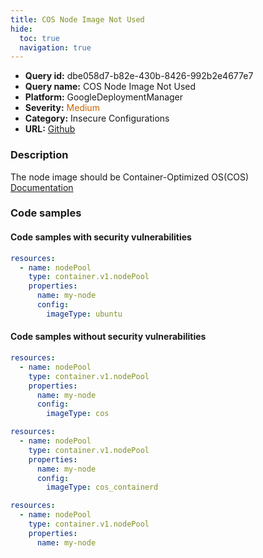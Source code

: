 ```yaml
---
title: COS Node Image Not Used
hide:
  toc: true
  navigation: true
---
```


<style>
  .highlight .hll {
    background-color: #ff171742;
  }
  .md-content {
    max-width: 1100px;
    margin: 0 auto;
  }
</style>

-   **Query id:** dbe058d7-b82e-430b-8426-992b2e4677e7
-   **Query name:** COS Node Image Not Used
-   **Platform:** GoogleDeploymentManager
-   **Severity:** <span style="color:#C60">Medium</span>
-   **Category:** Insecure Configurations
-   **URL:** [Github](https://github.com/Checkmarx/kics/tree/master/assets/queries/googleDeploymentManager/gcp/cos_node_image_not_used)

### Description
The node image should be Container-Optimized OS(COS)<br>
[Documentation](https://cloud.google.com/kubernetes-engine/docs/reference/rest/v1/projects.zones.clusters.nodePools)

### Code samples
#### Code samples with security vulnerabilities
```yaml title="Positive test num. 1 - yaml file" hl_lines="7"
resources:
  - name: nodePool
    type: container.v1.nodePool
    properties:
      name: my-node
      config:
        imageType: ubuntu

```


#### Code samples without security vulnerabilities
```yaml title="Negative test num. 1 - yaml file"
resources:
  - name: nodePool
    type: container.v1.nodePool
    properties:
      name: my-node
      config:
        imageType: cos

```
```yaml title="Negative test num. 2 - yaml file"
resources:
  - name: nodePool
    type: container.v1.nodePool
    properties:
      name: my-node
      config:
        imageType: cos_containerd

```
```yaml title="Negative test num. 3 - yaml file"
resources:
  - name: nodePool
    type: container.v1.nodePool
    properties:
      name: my-node

```
